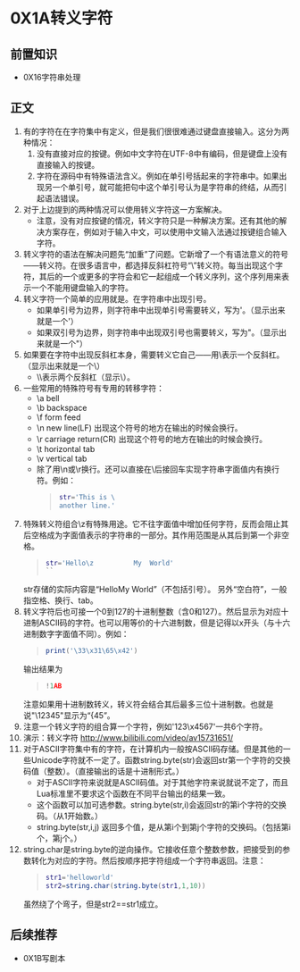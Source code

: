# 0X1A转义字符

## 前置知识

* 0X16字符串处理

## 正文

1. 有的字符在在字符集中有定义，但是我们很很难通过键盘直接输入。这分为两种情况：
    1. 没有直接对应的按键。例如中文字符在UTF-8中有编码，但是键盘上没有直接输入的按键。
    1. 字符在源码中有特殊语法含义。例如在单引号括起来的字符串中。如果出现另一个单引号，就可能把句中这个单引号认为是字符串的终结，从而引起语法错误。
1. 对于上边提到的两种情况可以使用转义字符这一方案解决。
    * 注意，没有对应按键的情况，转义字符只是一种解决方案。还有其他的解决方案存在，例如对于输入中文，可以使用中文输入法通过按键组合输入字符。
1. 转义字符的语法在解决问题先“加重”了问题。它新增了一个有语法意义的符号——转义符。在很多语言中，都选择反斜杠符号“\”转义符。每当出现这个字符，其后的一个或更多的字符会和它一起组成一个转义序列，这个序列用来表示一个不能用键盘输入的字符。
1. 转义字符一个简单的应用就是。在字符串中出现引号。
    * 如果单引号为边界，则字符串中出现单引号需要转义，写为\'。（显示出来就是一个'）
    * 如果双引号为边界，则字符串中出现双引号也需要转义，写为\"。（显示出来就是一个"）
1. 如果要在字符中出现反斜杠本身，需要转义它自己——用\\表示一个反斜杠。（显示出来就是一个\）
    * \\\\表示两个反斜杠（显示\\）。
1. 一些常用的特殊符号有专用的转移字符：
    * \a bell
    * \b backspace
    * \f form feed
    * \n new line(LF) 出现这个符号的地方在输出的时候会换行。
    * \r carriage return(CR) 出现这个符号的地方在输出的时候会换行。
    * \t horizontal tab
    * \v vertical tab
    * 除了用\n或\r换行。还可以直接在\后接回车实现字符串字面值内有换行符。例如：
        >```lua
        >str='This is \
        >another line.'
        >```
1. 特殊转义符组合\z有特殊用途。它不往字面值中增加任何字符，反而会阻止其后空格成为字面值表示的字符串的一部分。其作用范围是从其后到第一个非空格。
    >```lua
    >str='Hello\z          My  World'
    >``
    str存储的实际内容是“HelloMy World”（不包括引号）。
    另外“空白符”，一般指空格、换行、tab。
1. 转义字符后也可接一个0到127的十进制整数（含0和127）。然后显示为对应十进制ASCII码的字符。也可以用等价的十六进制数，但是记得以x开头（与十六进制数字字面值不同）。例如：
    >```lua
    >print('\33\x31\65\x42')
    >```
    输出结果为
    >```lua
    >!1AB
    >```
    注意如果用十进制数转义，转义符会结合其后最多三位十进制数。也就是说"\12345"显示为“{45”。
1. 注意一个转义字符的组合算一个字符，例如'123\x4567'一共6个字符。
1. 演示：转义字符 <http://www.bilibili.com/video/av15731651/>
1. 对于ASCII字符集中有的字符，在计算机内一般按ASCII码存储。但是其他的一些Unicode字符就不一定了。函数string.byte(str)会返回str第一个字符的交换码值（整数）。（直接输出的话是十进制形式。）
    * 对于ASCII字符来说就是ASCII码值。对于其他字符来说就说不定了，而且Lua标准里不要求这个函数在不同平台输出的结果一致。
    * 这个函数可以加可选参数。string.byte(str,i)会返回str的第i个字符的交换码。（从1开始数。）
    * string.byte(str,i,j) 返回多个值，是从第i个到第j个字符的交换码。（包括第i个，第j个。）
1. string.char是string.byte的逆向操作。它接收任意个整数参数，把接受到的参数转化为对应的字符。然后按顺序把字符组成一个字符串返回。注意：
    >```lua
    >str1='helloworld'
    >str2=string.char(string.byte(str1,1,10))
    >```
    虽然绕了个弯子，但是str2==str1成立。

## 后续推荐

* 0X1B写剧本